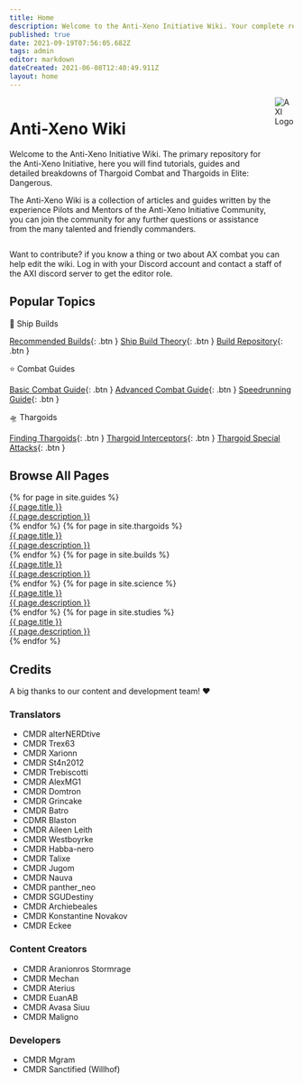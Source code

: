 ```yaml
---
title: Home
description: Welcome to the Anti-Xeno Initiative Wiki. Your complete repository for Anti-Xeno Combat.
published: true
date: 2021-09-19T07:56:05.682Z
tags: admin
editor: markdown
dateCreated: 2021-06-08T12:40:49.911Z
layout: home
---
```


<div style="display: flex; gap: 0.5em">
    <div>
        <h1>Anti-Xeno Wiki</h1>
        <p>Welcome to the Anti-Xeno Initiative Wiki. The primary repository for the Anti-Xeno Initiative, here you will find tutorials, guides and detailed breakdowns of Thargoid Combat and Thargoids in Elite: Dangerous.</p>
        <p>The Anti-Xeno Wiki is a collection of articles and guides written by the experience Pilots and Mentors of the Anti-Xeno Initiative Community, you can join the community for any further questions or assistance from the many talented and friendly commanders.</p>
    </div>
    <img src="{{ site.baseurl }}/assets/images/icons/AXI_Logo_New.webp" alt="AXI Logo" style="object-fit: contain;">
</div>


Want to contribute? if you know a thing or two about AX combat you can help edit the wiki. Log in with your Discord account and contact a staff of the AXI discord server to get the editor role.

## Popular Topics

🚀 Ship Builds

[Recommended Builds](/builds){: .btn } [Ship Build Theory](/shipbuildtheory){: .btn } [Build Repository](/buildrepository){: .btn }

⭐ Combat Guides

[Basic Combat Guide](/basic-combat-guide){: .btn } [Advanced Combat Guide](/advanced-combat-guide){: .btn } [Speedrunning Guide](/combat-speedrunning){: .btn }

🛸 Thargoids

[Finding Thargoids](/finding-thargoids){: .btn } [Thargoid Interceptors](/interceptors){: .btn } [Thargoid Special Attacks](/special-attacks){: .btn }

## Browse All Pages

<div id="pagelistbox" class="grid-container">
    {% for page in site.guides %}
        <a id="pagelistitem" class="grid-item" href="{{ site.baseurl }}{{ page.permalink }}"><div class="listitemtitle">{{ page.title }}</div><div class="listitemdescription">{{ page.description }}</div></a>
    {% endfor %}
    {% for page in site.thargoids %}
        <a id="pagelistitem" class="grid-item" href="{{ site.baseurl }}{{ page.permalink }}"><div class="listitemtitle">{{ page.title }}</div><div class="listitemdescription">{{ page.description }}</div></a>
    {% endfor %}
    {% for page in site.builds %}
        <a id="pagelistitem" class="grid-item" href="{{ site.baseurl }}{{ page.permalink }}"><div class="listitemtitle">{{ page.title }}</div><div class="listitemdescription">{{ page.description }}</div></a>
    {% endfor %}
    {% for page in site.science %}
        <a id="pagelistitem" class="grid-item" href="{{ site.baseurl }}{{ page.permalink }}"><div class="listitemtitle">{{ page.title }}</div><div class="listitemdescription">{{ page.description }}</div></a>
    {% endfor %}
    {% for page in site.studies %}
        <a id="pagelistitem" class="grid-item" href="{{ site.baseurl }}{{ page.permalink }}"><div class="listitemtitle">{{ page.title }}</div><div class="listitemdescription">{{ page.description }}</div></a>
    {% endfor %}
</div>

## Credits

A big thanks to our content and development team! ❤️

### Translators

-   CMDR alterNERDtive
-   CMDR Trex63
-   CMDR Xarionn
-   CMDR St4n2012
-   CMDR Trebiscotti
-   CMDR AlexMG1
-   CMDR Domtron
-   CMDR Grincake
-   CMDR Batro
-   CDMR Blaston
-   CMDR Aileen Leith
-   CMDR Westboyrke
-   CMDR Habba-nero
-   CMDR Talixe
-   CMDR Jugom
-   CMDR Nauva
-   CMDR panther\_neo
-   CMDR SGUDestiny
-   CMDR Archiebeales
-   CMDR Konstantine Novakov
-   CMDR Eckee

### Content Creators

-   CMDR Aranionros Stormrage
-   CMDR Mechan
-   CMDR Aterius
-   CMDR EuanAB
-   CMDR Avasa Siuu
-   CMDR Maligno

### Developers

-   CMDR Mgram
-   CMDR Sanctified (Willhof)